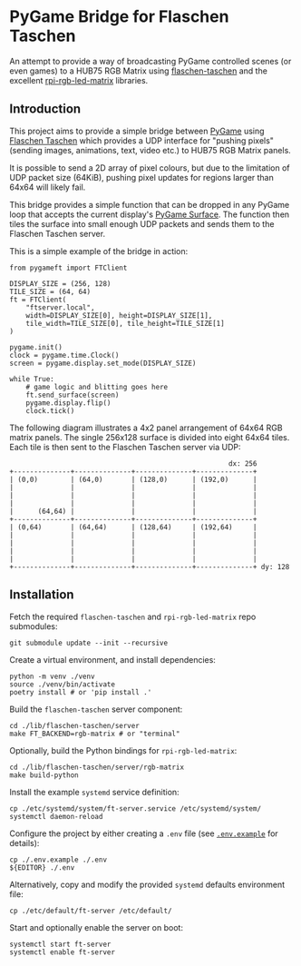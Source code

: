 # PyGame Bridge for Flaschen Taschen

An attempt to provide a way of broadcasting PyGame controlled scenes (or even games) to a HUB75 RGB Matrix using [flaschen-taschen](https://github.com/hzeller/flaschen-taschen) and the excellent [rpi-rgb-led-matrix](https://github.com/hzeller/rpi-rgb-led-matrix) libraries.

## Introduction

This project aims to provide a simple bridge between [PyGame](https://www.pygame.org) using [Flaschen Taschen](https://github.com/hzeller/flaschen-taschen) which provides a UDP interface for "pushing pixels" (sending images, animations, text, video etc.) to HUB75 RGB Matrix panels.

It is possible to send a 2D array of pixel colours, but due to the limitation of UDP packet size (64KiB), pushing pixel updates for regions larger than 64x64 will likely fail.

This bridge provides a simple function that can be dropped in any PyGame loop that accepts the current display's [PyGame Surface](https://www.pygame.org/docs/ref/surface.html). The function then tiles the surface into small enough UDP packets and sends them to the Flaschen Taschen server.

This is a simple example of the bridge in action:

    from pygameft import FTClient
    
    DISPLAY_SIZE = (256, 128)
    TILE_SIZE = (64, 64)
    ft = FTClient(
        "ftserver.local", 
        width=DISPLAY_SIZE[0], height=DISPLAY_SIZE[1], 
        tile_width=TILE_SIZE[0], tile_height=TILE_SIZE[1]
    )

    pygame.init()
    clock = pygame.time.Clock()
    screen = pygame.display.set_mode(DISPLAY_SIZE)

    while True:
        # game logic and blitting goes here
        ft.send_surface(screen)
        pygame.display.flip()
        clock.tick()

The following diagram illustrates a 4x2 panel arrangement of 64x64 RGB matrix panels. The single 256x128 surface is divided into eight 64x64 tiles. Each tile is then sent to the Flaschen Taschen server via UDP:
    
                                                          dx: 256
    +--------------+--------------+--------------+--------------+ 
    | (0,0)        | (64,0)       | (128,0)      | (192,0)      |
    |              |              |              |              |
    |              |              |              |              |
    |              |              |              |              |
    |      (64,64) |              |              |              |
    +--------------+--------------+--------------+--------------+ 
    | (0,64)       | (64,64)      | (128,64)     | (192,64)     |
    |              |              |              |              |
    |              |              |              |              |
    |              |              |              |              |
    |              |              |              |              |
    +--------------+--------------+--------------+--------------+ dy: 128
    

## Installation

Fetch the required `flaschen-taschen` and `rpi-rgb-led-matrix` repo submodules:

    git submodule update --init --recursive

Create a virtual environment, and install dependencies:

    python -m venv ./venv
    source ./venv/bin/activate
    poetry install # or 'pip install .'

Build the `flaschen-taschen` server component:

    cd ./lib/flaschen-taschen/server
    make FT_BACKEND=rgb-matrix # or "terminal"

Optionally, build the Python bindings for `rpi-rgb-led-matrix`:

    cd ./lib/flaschen-taschen/server/rgb-matrix
    make build-python

Install the example `systemd` service definition:

    cp ./etc/systemd/system/ft-server.service /etc/systemd/system/
    systemctl daemon-reload

Configure the project by either creating a `.env` file (see [`.env.example`](./.env.example) for details):

    cp ./.env.example ./.env
    ${EDITOR} ./.env

Alternatively, copy and modify the provided `systemd` defaults environment file:

    cp ./etc/default/ft-server /etc/default/

Start and optionally enable the server on boot:

    systemctl start ft-server
    systemctl enable ft-server


